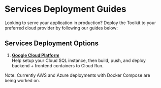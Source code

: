 # Services Deployment Guides

Looking to serve your application in production? Deploy the Toolkit to your preferred cloud provider by following our guides below:

## Services Deployment Options

1. **[Google Cloud Platform](deployment_guides/gcp_deployment.md)**  
   Help setup your Cloud SQL instance, then build, push, and deploy backend + frontend containers to Cloud Run.

Note: Currently AWS and Azure deployments with Docker Compose are being worked on.
